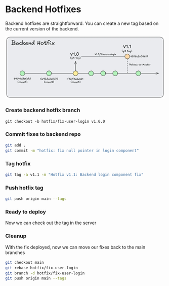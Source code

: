 # Backend Hotfixes

Backend hotfixes are straightforward.
You can create a new tag based on the current version of the backend.

![backend-hotfix.png](images/backend-hotfix.png)

### Create backend hotfix branch

```
git checkout -b hotfix/fix-user-login v1.0.0
```

### Commit fixes to backend repo

```bash
git add .
git commit -m "hotfix: fix null pointer in login component"
```

### Tag hotfix

```bash
git tag -a v1.1 -m "Hotfix v1.1: Backend login component fix"
```

### Push hotfix tag

```bash
git push origin main --tags
```

### Ready to deploy

Now we can check out the tag in the server

### Cleanup
With the fix deployed, now we can move our fixes back to the main branches

```bash
git checkout main
git rebase hotfix/fix-user-login
git branch -d hotfix/fix-user-login
git push origin main --tags
```
